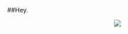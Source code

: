 ##Hey.

<p align="center">
  <a href="https://skillicons.dev">
    <img src="https://skillicons.dev/icons?i=html,css,js,py,ruby,unity,kali" />
  </a>
</p>
<!--
**Elneocapo/Elneocapo** is a ✨ _special_ ✨ repository because its `README.md` (this file) appears on your GitHub profile.

Here are some ideas to get you started:

- 🔭 I’m currently working on ...
- 🌱 I’m currently learning ...
- 👯 I’m looking to collaborate on ...
- 🤔 I’m looking for help with ...
- 💬 Ask me about ...
- 📫 How to reach me: ...
- 😄 Pronouns: ...
- ⚡ Fun fact: ...
-->
